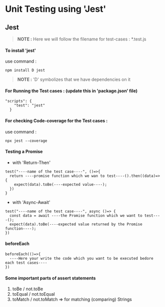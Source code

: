 # Unit Testing using 'Jest'


## Jest

> **NOTE :** Here we will follow the filename for test-cases : *.test.js 

#### To install 'jest'
use command : 
```
npm install D jest
```

> **NOTE :** 'D' symbolizes that we have dependencies on it


#### For Running the Test cases : (update this in 'package.json' file)

```
"scripts": {
    "test": "jest"  
  }
```

#### For checking Code-coverage for the Test cases : 
use command :

```
npx jest --coverage
```

#### Testing a Promise

* with 'Return-Then'
```
test("----name of the test case----", ()=>{
  return ----promise function which we wan to test----().then((data)=>{
    expect(data).toBe(----expected value----);
  })
}
```

* with 'Async-Await'
```
test("----name of the test case----", async ()=> {
  const data = await ----the Promise function which we want to test----();
  expect(data).toBe(----expected value returned by the Promise function----);
})
```

#### beforeEach
```
beforeEach(()=>{
  ----Here your write the code which you want to be executed bedore each test cases----
})
```



#### Some important parts of assert statements
1. toBe / not.toBe
2. toEqual / not.toEqual
3. toMatch / not.toMatch    => for matching (comparing) Strings
